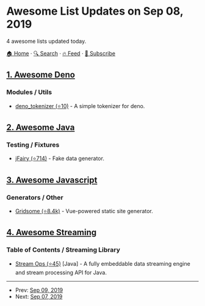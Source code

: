 # Awesome List Updates on Sep 08, 2019

4 awesome lists updated today.

[🏠 Home](/README.md) · [🔍 Search](https://test.trackawesomelist.com/search/) · [🔥 Feed](https://test.trackawesomelist.com/rss.xml) · [📮 Subscribe](https://trackawesomelist.us17.list-manage.com/subscribe?u=d2f0117aa829c83a63ec63c2f&id=36a103854c)



## [1. Awesome Deno](/content/denolib/awesome-deno/README.md)

### Modules / Utils

*   [deno\_tokenizer (⭐10)](https://github.com/eliassjogreen/deno_tokenizer) - A simple tokenizer for deno.

## [2. Awesome Java](/content/akullpp/awesome-java/README.md)

### Testing / Fixtures

*   [jFairy (⭐714)](https://github.com/Devskiller/jfairy) - Fake data generator.

## [3. Awesome Javascript](/content/sorrycc/awesome-javascript/README.md)

### Generators / Other

*   [Gridsome (⭐8.4k)](https://github.com/gridsome/gridsome) - Vue-powered static site generator.

## [4. Awesome Streaming](/content/manuzhang/awesome-streaming/README.md)

### Table of Contents / Streaming Library

*   [Stream Ops (⭐45)](https://github.com/nanosai/stream-ops-java) \[Java] - A fully embeddable data streaming engine and stream processing API for Java.

---

- Prev: [Sep 09, 2019](/content/2019/09/09/README.md)
- Next: [Sep 07, 2019](/content/2019/09/07/README.md)